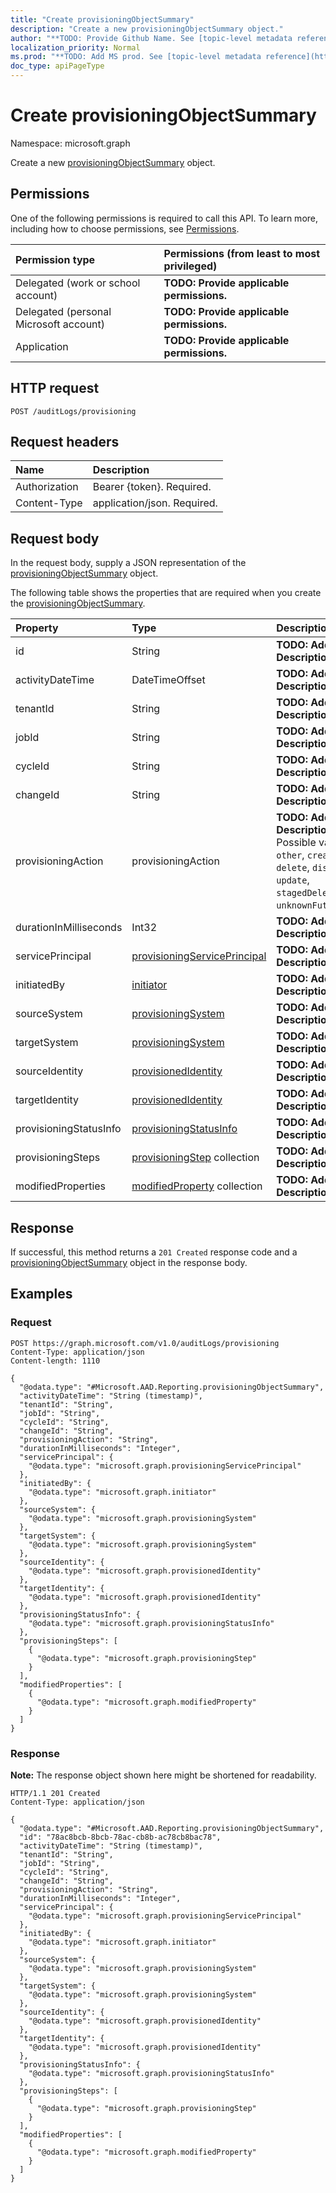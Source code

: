 ```yaml
---
title: "Create provisioningObjectSummary"
description: "Create a new provisioningObjectSummary object."
author: "**TODO: Provide Github Name. See [topic-level metadata reference](https://msgo.azurewebsites.net/add/document/guidelines/metadata.html#topic-level-metadata)**"
localization_priority: Normal
ms.prod: "**TODO: Add MS prod. See [topic-level metadata reference](https://msgo.azurewebsites.net/add/document/guidelines/metadata.html#topic-level-metadata)**"
doc_type: apiPageType
---
```


# Create provisioningObjectSummary
Namespace: microsoft.graph



Create a new [provisioningObjectSummary](../resources/provisioningobjectsummary.md) object.

## Permissions
One of the following permissions is required to call this API. To learn more, including how to choose permissions, see [Permissions](/graph/permissions-reference).

|Permission type|Permissions (from least to most privileged)|
|:---|:---|
|Delegated (work or school account)|**TODO: Provide applicable permissions.**|
|Delegated (personal Microsoft account)|**TODO: Provide applicable permissions.**|
|Application|**TODO: Provide applicable permissions.**|

## HTTP request

<!-- {
  "blockType": "ignored"
}
-->
``` http
POST /auditLogs/provisioning
```

## Request headers
|Name|Description|
|:---|:---|
|Authorization|Bearer {token}. Required.|
|Content-Type|application/json. Required.|

## Request body
In the request body, supply a JSON representation of the [provisioningObjectSummary](../resources/provisioningobjectsummary.md) object.

The following table shows the properties that are required when you create the [provisioningObjectSummary](../resources/provisioningobjectsummary.md).

|Property|Type|Description|
|:---|:---|:---|
|id|String|**TODO: Add Description**|
|activityDateTime|DateTimeOffset|**TODO: Add Description**|
|tenantId|String|**TODO: Add Description**|
|jobId|String|**TODO: Add Description**|
|cycleId|String|**TODO: Add Description**|
|changeId|String|**TODO: Add Description**|
|provisioningAction|provisioningAction|**TODO: Add Description**. Possible values are: `other`, `create`, `delete`, `disable`, `update`, `stagedDelete`, `unknownFutureValue`.|
|durationInMilliseconds|Int32|**TODO: Add Description**|
|servicePrincipal|[provisioningServicePrincipal](../resources/provisioningserviceprincipal.md)|**TODO: Add Description**|
|initiatedBy|[initiator](../resources/initiator.md)|**TODO: Add Description**|
|sourceSystem|[provisioningSystem](../resources/provisioningsystem.md)|**TODO: Add Description**|
|targetSystem|[provisioningSystem](../resources/provisioningsystem.md)|**TODO: Add Description**|
|sourceIdentity|[provisionedIdentity](../resources/provisionedidentity.md)|**TODO: Add Description**|
|targetIdentity|[provisionedIdentity](../resources/provisionedidentity.md)|**TODO: Add Description**|
|provisioningStatusInfo|[provisioningStatusInfo](../resources/provisioningstatusinfo.md)|**TODO: Add Description**|
|provisioningSteps|[provisioningStep](../resources/provisioningstep.md) collection|**TODO: Add Description**|
|modifiedProperties|[modifiedProperty](../resources/modifiedproperty.md) collection|**TODO: Add Description**|



## Response

If successful, this method returns a `201 Created` response code and a [provisioningObjectSummary](../resources/provisioningobjectsummary.md) object in the response body.

## Examples

### Request
<!-- {
  "blockType": "request",
  "name": "create_provisioningobjectsummary_from_"
}
-->
``` http
POST https://graph.microsoft.com/v1.0/auditLogs/provisioning
Content-Type: application/json
Content-length: 1110

{
  "@odata.type": "#Microsoft.AAD.Reporting.provisioningObjectSummary",
  "activityDateTime": "String (timestamp)",
  "tenantId": "String",
  "jobId": "String",
  "cycleId": "String",
  "changeId": "String",
  "provisioningAction": "String",
  "durationInMilliseconds": "Integer",
  "servicePrincipal": {
    "@odata.type": "microsoft.graph.provisioningServicePrincipal"
  },
  "initiatedBy": {
    "@odata.type": "microsoft.graph.initiator"
  },
  "sourceSystem": {
    "@odata.type": "microsoft.graph.provisioningSystem"
  },
  "targetSystem": {
    "@odata.type": "microsoft.graph.provisioningSystem"
  },
  "sourceIdentity": {
    "@odata.type": "microsoft.graph.provisionedIdentity"
  },
  "targetIdentity": {
    "@odata.type": "microsoft.graph.provisionedIdentity"
  },
  "provisioningStatusInfo": {
    "@odata.type": "microsoft.graph.provisioningStatusInfo"
  },
  "provisioningSteps": [
    {
      "@odata.type": "microsoft.graph.provisioningStep"
    }
  ],
  "modifiedProperties": [
    {
      "@odata.type": "microsoft.graph.modifiedProperty"
    }
  ]
}
```


### Response
**Note:** The response object shown here might be shortened for readability.
<!-- {
  "blockType": "response",
  "truncated": true,
  "@odata.type": "Microsoft.AAD.Reporting.provisioningObjectSummary"
}
-->
``` http
HTTP/1.1 201 Created
Content-Type: application/json

{
  "@odata.type": "#Microsoft.AAD.Reporting.provisioningObjectSummary",
  "id": "78ac8bcb-8bcb-78ac-cb8b-ac78cb8bac78",
  "activityDateTime": "String (timestamp)",
  "tenantId": "String",
  "jobId": "String",
  "cycleId": "String",
  "changeId": "String",
  "provisioningAction": "String",
  "durationInMilliseconds": "Integer",
  "servicePrincipal": {
    "@odata.type": "microsoft.graph.provisioningServicePrincipal"
  },
  "initiatedBy": {
    "@odata.type": "microsoft.graph.initiator"
  },
  "sourceSystem": {
    "@odata.type": "microsoft.graph.provisioningSystem"
  },
  "targetSystem": {
    "@odata.type": "microsoft.graph.provisioningSystem"
  },
  "sourceIdentity": {
    "@odata.type": "microsoft.graph.provisionedIdentity"
  },
  "targetIdentity": {
    "@odata.type": "microsoft.graph.provisionedIdentity"
  },
  "provisioningStatusInfo": {
    "@odata.type": "microsoft.graph.provisioningStatusInfo"
  },
  "provisioningSteps": [
    {
      "@odata.type": "microsoft.graph.provisioningStep"
    }
  ],
  "modifiedProperties": [
    {
      "@odata.type": "microsoft.graph.modifiedProperty"
    }
  ]
}
```

